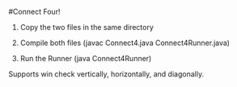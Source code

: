 #Connect Four!

1. Copy the two files in the same directory

2. Compile both files (javac Connect4.java Connect4Runner.java)

3. Run the Runner (java Connect4Runner)

Supports win check vertically, horizontally, and diagonally.
